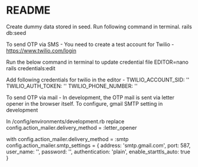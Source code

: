 # README



Create dummy data stored in seed. Run following command in terminal.
rails db:seed

To send OTP via SMS -
  You need to create a test account for Twilio - https://www.twilio.com/login

  Run the below command in terminal to update credential file
  EDITOR=nano rails credentials:edit

  Add following credentials for twilio in the editor -
  TWILIO_ACCOUNT_SID: '<your twilio account SID>'
  TWILIO_AUTH_TOKEN: '<your twilio account auth token>'
  TWILIO_PHONE_NUMBER: '<your twilio account phone number>'

To send OTP via mail -
  In development, the OTP mail is sent via letter opener in the browser itself.
  To configure, gmail SMTP setting in development

  In /config/environments/development.rb
  replace 
  config.action_mailer.delivery_method = :letter_opener

  with
  config.action_mailer.delivery_method = :smtp
  config.action_mailer.smtp_settings = {
    address: 'smtp.gmail.com',
    port: 587,
    user_name: '<your gmail username>',
    password: '<your gmail app password>',
    authentication: 'plain',
    enable_starttls_auto: true
  }

